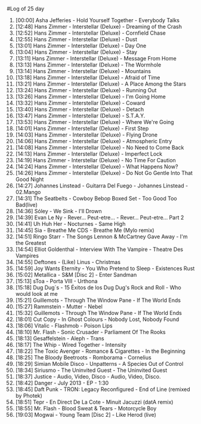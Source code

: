 #Log of 25 day

1. [00:00] Asha Jefferies - Hold Yourself Together - Everybody Talks
1. [12:48] Hans Zimmer - Interstellar (Deluxe) - Dreaming of the Crash
1. [12:52] Hans Zimmer - Interstellar (Deluxe) - Cornfield Chase
1. [12:55] Hans Zimmer - Interstellar (Deluxe) - Dust
1. [13:01] Hans Zimmer - Interstellar (Deluxe) - Day One
1. [13:04] Hans Zimmer - Interstellar (Deluxe) - Stay
1. [13:11] Hans Zimmer - Interstellar (Deluxe) - Message From Home
1. [13:13] Hans Zimmer - Interstellar (Deluxe) - The Wormhole
1. [13:14] Hans Zimmer - Interstellar (Deluxe) - Mountains
1. [13:18] Hans Zimmer - Interstellar (Deluxe) - Afraid of Time
1. [13:21] Hans Zimmer - Interstellar (Deluxe) - A Place Among the Stars
1. [13:24] Hans Zimmer - Interstellar (Deluxe) - Running Out
1. [13:26] Hans Zimmer - Interstellar (Deluxe) - I'm Going Home
1. [13:32] Hans Zimmer - Interstellar (Deluxe) - Coward
1. [13:40] Hans Zimmer - Interstellar (Deluxe) - Detach
1. [13:47] Hans Zimmer - Interstellar (Deluxe) - S.T.A.Y.
1. [13:53] Hans Zimmer - Interstellar (Deluxe) - Where We're Going
1. [14:01] Hans Zimmer - Interstellar (Deluxe) - First Step
1. [14:03] Hans Zimmer - Interstellar (Deluxe) - Flying Drone
1. [14:06] Hans Zimmer - Interstellar (Deluxe) - Atmospheric Entry
1. [14:08] Hans Zimmer - Interstellar (Deluxe) - No Need to Come Back
1. [14:13] Hans Zimmer - Interstellar (Deluxe) - Imperfect Lock
1. [14:19] Hans Zimmer - Interstellar (Deluxe) - No Time For Caution
1. [14:24] Hans Zimmer - Interstellar (Deluxe) - What Happens Now?
1. [14:26] Hans Zimmer - Interstellar (Deluxe) - Do Not Go Gentle Into That Good Night
1. [14:27] Johannes Linstead - Guitarra Del Fuego - Johannes Linstead - 02.Mango
1. [14:31] The Seatbelts - Cowboy Bebop Boxed Set - Too Good Too Bad(live)
1. [14:36] Sóley - We Sink - I'll Drown
1. [14:39] Evan Le Ny - Rever... Peut-etre... - Rever... Peut-etre... Part 2
1. [14:41] Uh Huh Her - Nocturnes - Same High
1. [14:45] Sia - Breathe Me CDS - Breathe Me (Mylo remix)
1. [14:51] Ringo Starr - The Songs Lennon & McCartney Gave Away - I'm the Greatest
1. [14:54] Elliot Goldenthal - Interview With The Vampire - Theatre Des Vampires
1. [14:55] Deftones - (Like) Linus - Christmas
1. [14:59] Joy Wants Eternity - You Who Pretend to Sleep - Existences Rust
1. [15:02] Metallica - S&M [Disc 2] - Enter Sandman
1. [15:13] sToa - Porta VIII - Urthona
1. [15:18] Dug Dug`s - 15 Éxitos de los Dug Dug's Rock and Roll - Who would look at me
1. [15:21] Guillemots - Through The Window Pane - If The World Ends
1. [15:27] Rammstein - Mutter - Nebel
1. [15:32] Guillemots - Through The Window Pane - If The World Ends
1. [18:01] Cut Copy - In Ghost Colours - Nobody Lost, Nobody Found
1. [18:06] Vitalic - Flashmob - Poison Lips
1. [18:10] Mr. Flash - Sonic Crusader - Parliament Of The Rooks
1. [18:13] Gesaffelstein - Aleph - Trans
1. [18:17] The Whip - Wired Together - Intensity
1. [18:22] The Toxic Avenger - Romance & Cigarettes - In the Beginning
1. [18:25] The Bloody Beetroots - Romborama - Cornelius
1. [18:29] Simian Mobile Disco - Unpatterns - A Species Out of Control
1. [18:34] Siriusmo - The Uninvited Guest - The Uninvited Guest
1. [18:37] Justice - Audio, Video, Disco - Audio, Video, Disco.
1. [18:42] Danger - July 2013 - EP - 1:30
1. [18:45] Daft Punk - TRON: Legacy Reconfigured - End of Line (remixed by Photek)
1. [18:51] Tepr - En Direct De La Cote - Minuit Jacuzzi (datA remix)
1. [18:55] Mr. Flash - Blood Sweat & Tears - Motorcycle Boy
1. [19:03] Mogwai - Young Team [Disc 2] - Like Herod (live)
